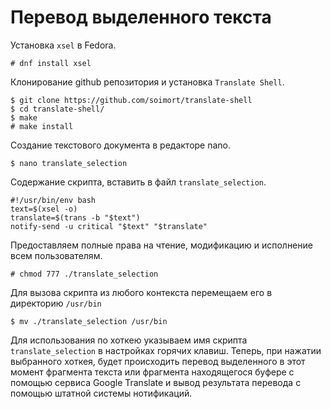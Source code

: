 # Перевод выделенного текста

Установка `xsel` в Fedora.
```
# dnf install xsel
```
Клонирование github репозитория и установка `Translate Shell`.
```
$ git clone https://github.com/soimort/translate-shell
$ cd translate-shell/
$ make
# make install
```
Создание текстового документа в редакторе nano.
```
$ nano translate_selection
```
Содержание скрипта, вставить в файл `translate_selection`.
```
#!/usr/bin/env bash
text=$(xsel -o)
translate=$(trans -b "$text")
notify-send -u critical "$text" "$translate"
```
Предоставляем полные права на чтение, модификацию и исполнение всем пользователям.
```
# chmod 777 ./translate_selection
```
Для вызова скрипта из любого контекста перемещаем его в директорию `/usr/bin`
```  
$ mv ./translate_selection /usr/bin
```
Для использования по хоткею указываем имя скрипта `translate_selection` в настройках горячих клавиш. Теперь, при нажатии выбранного хоткея, будет происходить перевод выделенного в этот момент фрагмента текста или фрагмента находящегося буфере с помощью сервиса Google Translate и вывод результата перевода с помощью штатной системы нотификаций.
